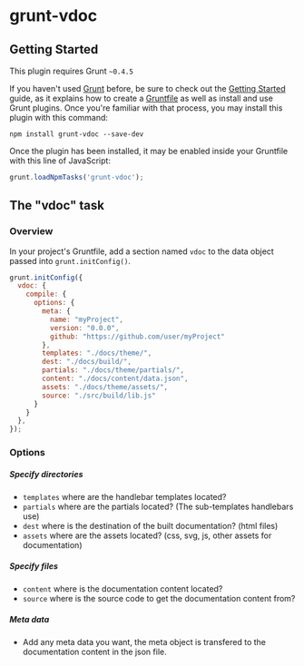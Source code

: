 # grunt-vdoc


## Getting Started
This plugin requires Grunt `~0.4.5`

If you haven't used [Grunt](http://gruntjs.com/) before, be sure to check out the [Getting Started](http://gruntjs.com/getting-started) guide, as it explains how to create a [Gruntfile](http://gruntjs.com/sample-gruntfile) as well as install and use Grunt plugins. Once you're familiar with that process, you may install this plugin with this command:

```shell
npm install grunt-vdoc --save-dev
```

Once the plugin has been installed, it may be enabled inside your Gruntfile with this line of JavaScript:

```js
grunt.loadNpmTasks('grunt-vdoc');
```

## The "vdoc" task

### Overview
In your project's Gruntfile, add a section named `vdoc` to the data object passed into `grunt.initConfig()`.

```js
grunt.initConfig({
  vdoc: {
    compile: {
      options: {
        meta: {
          name: "myProject",
          version: "0.0.0",
          github: "https://github.com/user/myProject"
        },
        templates: "./docs/theme/",
        dest: "./docs/build/",
        partials: "./docs/theme/partials/",
        content: "./docs/content/data.json",
        assets: "./docs/theme/assets/",
        source: "./src/build/lib.js"
      }
    }
  },
});
```

### Options

##### Specify directories

* `templates` where are the handlebar templates located?
* `partials` where are the partials located? (The sub-templates handlebars use)
* `dest` where is the destination of the built documentation? (html files)
* `assets` where are the assets located? (css, svg, js, other assets for documentation)

##### Specify files

* `content` where is the documentation content located?
* `source` where is the source code to get the documentation content from?

##### Meta data
* Add any meta data you want, the meta object is transfered to the documentation content in the json file.


<br/><br/>

